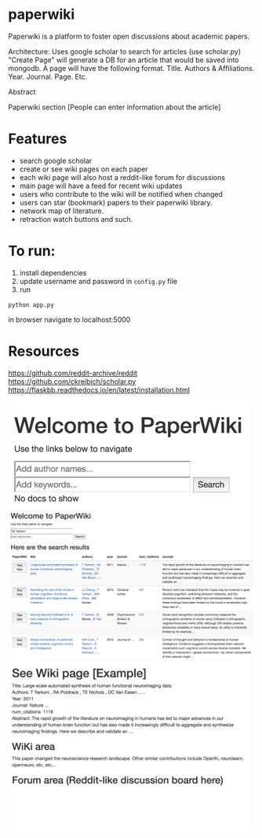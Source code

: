 # paperwiki


Paperwiki is a platform to foster open discussions about academic papers.

Architecture:
Uses google scholar to search for articles (use scholar.py)
"Create Page" will generate a DB for an article
that would be saved into mongodb.
A page will have the following format.
Title.
Authors & Affiliations.
Year. Journal. Page. Etc.

Abstract

Paperwiki section
[People can enter information about the article]


# Features
- search google scholar
- create or see wiki pages on each paper
- each wiki page will also host a reddit-like forum for discussions
- main page will have a feed for recent wiki updates
- users who contribute to the wiki will be notified when changed
- users can star (bookmark) papers to their paperwiki library.
- network map of literature.
- retraction watch buttons and such.

# To run:
1. install dependencies
2. update username and password in `config.py` file
3. run
```
python app.py
```
in browser navigate to localhost:5000


# Resources
https://github.com/reddit-archive/reddit
https://github.com/ckreibich/scholar.py
https://flaskbb.readthedocs.io/en/latest/installation.html

![alt text](./images/1.png "Logo Title Text 1")
![alt text](./images/2.png "Logo Title Text 1")
![alt text](./images/3.png "Logo Title Text 1")
